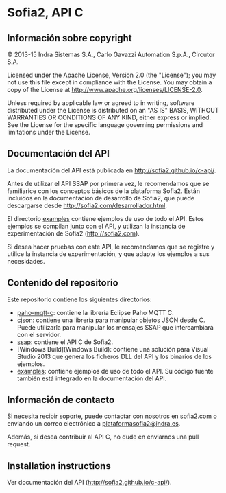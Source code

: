 # Sofia2, API C

## Información sobre copyright

© 2013-15 Indra Sistemas S.A., Carlo Gavazzi Automation S.p.A., Circutor S.A.

Licensed under the Apache License, Version 2.0 (the "License"); you may not use this file except in compliance with the License. You may obtain a copy of the License at http://www.apache.org/licenses/LICENSE-2.0.

Unless required by applicable law or agreed to in writing, software distributed under the License is distributed on an "AS IS" BASIS, WITHOUT WARRANTIES OR CONDITIONS OF ANY KIND, either express or implied. See the License for the specific language governing permissions and limitations under the License.

## Documentación del API

La documentación del API está publicada en http://sofia2.github.io/c-api/.

Antes de utilizar el API SSAP por primera vez, le recomendamos que se familiarice con los conceptos básicos de la plataforma Sofia2. Están incluidos en la
documentación de desarrollo de Sofia2, que puede descargarse desde http://sofia2.com/desarrollador.html.

El directorio [examples](examples) contiene ejemplos de uso de todo el API. Estos ejemplos se compilan junto con el API, y utilizan la instancia de experimentación de Sofia2 (http://sofia2.com).

Si desea hacer pruebas con este API, le recomendamos que se registre y utilice la instancia de experimentación, y que adapte los ejemplos a sus necesidades.

## Contenido del repositorio

Este repositorio contiene los siguientes directorios:

* [paho-mqtt-c](paho-mqtt-c): contiene la librería Eclipse Paho MQTT C.
* [cjson](cjson): contiene una librería para manipular objetos JSON desde C. Puede utilizarla para manipular los mensajes SSAP que intercambiará con el servidor.
* [ssap](ssap): contiene el API C de Sofia2.
* [Windows Build](Windows Build): contiene una solución para Visual Studio 2013 que genera los ficheros DLL del API y los binarios de los ejemplos.
* [examples](examples): contiene ejemplos de uso de todo el API. Su código fuente también está integrado en la documentación del API.

## Información de contacto

Si necesita recibir soporte, puede contactar con nosotros en sofia2.com o enviando un correo electrónico a [plataformasofia2@indra.es](mailto:plataformasofia2@indra.es).

Además, si desea contribuir al API C, no dude en enviarnos una pull request.

## Installation instructions

Ver documentación del API (http://sofia2.github.io/c-api/).

